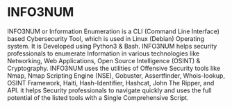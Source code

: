 # INFO3NUM
INFO3NUM or Information Enumeration is a CLI (Command Line Interface) based Cybersecurity Tool, which is used in Linux (Debian) Operating system. It is Developed using Python3 & Bash. INFO3NUM helps security professionals to enumerate Information in various technologies like Networking, Web Applications, Open Source Intelligence (OSINT) & Cryptography. INFO3NUM uses the utilities of Offensive Security tools like Nmap, Nmap Scripting Engine (NSE), Gobuster, Assertfinder, Whois-lookup, OSINT Framework, Haiti, Hash-Identifier, Hashcat, John The Ripper, and API. it helps Security professionals to navigate quickly and uses the full potential of the listed tools with a Single Comprehensive Script. 
